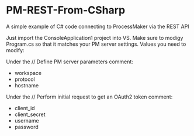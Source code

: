 # PM-REST-From-CSharp
A simple example of C# code connecting to ProcessMaker via the REST API

Just import the ConsoleApplication1 project into VS. Make sure to modigy 
Program.cs so that it matches your PM server settings. Values you need 
to modify:

Under the // Define PM server parameters comment:
- workspace
- protocol
- hostname

Under the // Perform initial request to get an OAuth2 token comment:
- client_id
- client_secret
- username
- password




